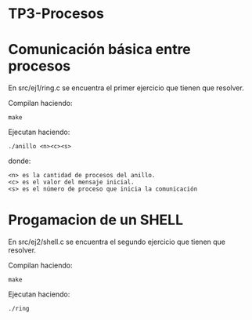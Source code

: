 # TP3-Procesos


# Comunicación básica entre procesos

En src/ej1/ring.c se encuentra el primer ejercicio que tienen que resolver.

Compilan haciendo:

    make

Ejecutan haciendo:

    ./anillo <n><c><s>

  
donde:

    <n> es la cantidad de procesos del anillo.
    <c> es el valor del mensaje inicial.
    <s> es el número de proceso que inicia la comunicación


# Progamacion de un SHELL

En src/ej2/shell.c se encuentra el segundo ejercicio que tienen que resolver.

Compilan haciendo:

    make

Ejecutan haciendo:

    ./ring

        

